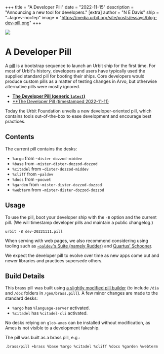 +++
title = "A Developer Pill"
date = "2022-11-15"
description = "Announcing a new tool for developers."
[extra]
author = "N E Davis"
ship = "~lagrev-nocfep"
image = "https://media.urbit.org/site/posts/essays/blog-dev-pill.png"
+++

![](https://media.urbit.org/site/posts/essays/blog-dev-pill.png)

#  A Developer Pill

A [pill](https://developers.urbit.org/reference/glossary/pill) is a bootstrap sequence to launch an Urbit ship for the first time.  For most of Urbit's history, developers and users have typically used the supplied standard pill for booting their ships.  Core developers would produce custom pills as a matter of testing changes in Arvo, but otherwise alternative pills were mostly ignored.

- [**The Developer Pill (generic `latest`)**]([https://storage.googleapis.com/media.urbit.org/developers/dev-20221111.pill](https://storage.googleapis.com/media.urbit.org/developers/dev-latest.pill))
- [**The Developer Pill (timestamped 2022-11-11)](https://storage.googleapis.com/media.urbit.org/developers/dev-20221111.pill)

Today the Urbit Foundation unveils a new developer-oriented pill, which contains tools out-of-the-box to ease development and encourage best practices.

##  Contents

The current pill contains the desks:

- `%argo` from `~dister-dozzod-middev`
- `%base` from `~mister-dister-dozzod-dozzod`
- `%citadel` from `~dister-dozzod-middev`
- `%cliff` from `~paldev`
- `%docs` from `~pocwet`
- `%garden` from `~mister-dister-dozzod-dozzod`
- `%webterm` from `~mister-dister-dozzod-dozzod`

##  Usage

To use the pill, boot your developer ship with the `-B` option and the current pill.  (We will timestamp developer pills and maintain a public changelog.)

```hoon
urbit -B dev-20221111.pill
```

When serving with web pages, we also recommend considering using tooling such as [`~paldev`'s Suite (namely Rudder)](https://github.com/Fang-/suite/blob/master/lib/rudder.hoon) and [Quartus’ Schooner](https://github.com/dalten-collective/schooner/blob/master/lib/schooner.hoon).

We expect the developer pill to evolve over time as new apps come out and newer libraries and practices supersede others.

##  Build Details

This brass pill was built using [a slightly modified pill builder](https://github.com/urbit/urbit/pull/6031) (to include `/dia` and `/doc` folders in `/gen/brass.pill`).  A few minor changes are made to the standard desks:

- `%argo` has `%language-server` activated.
- `%citadel` has `%citadel-cli` activated.

No desks relying on `glob-ames` can be installed without modification, as Ames is not visible to a development fakeship.

The pill was built as a brass pill, e.g.:

```hoon {% copy=true %}
.brass/pill +brass %base %argo %citadel %cliff %docs %garden %webterm
```
